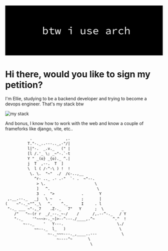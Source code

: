 ![Banner](back3.png)


#  Hi there, would you like to sign my petition?

I'm Ellie, studying to be a backend developer and trying to become a devops engineer. That's my stack btw

![my stack](https://go-skill-icons.vercel.app/api/icons?i=ansible,linux,bash,gin,mysql,docker,golang,kubernetes,postgresql,nginx,nodejs,mongodb,&titles=true)


And bonus, I know how to work with the web and know a couple of frameforks like django, vite, etc..

``` none
           .               ,.
          T."-._..---.._,-"/|
          l|"-.  _.v._   (" |
          [l /.'_ \; _~"-.`-t
          Y " _(o} _{o)._ ^.|
          j  T  ,--.  T  ]
          \  l ( /-^-\ ) !  !
           \. \.  "~"  ./  /c-..,__
             ^r- .._ .- .-"  `- .  ~"--.
              > \.                      \
              ]   ^.                     \
              3  .  ">            .       Y  
 ,.__.--._   _j   \ ~   .         ;       |
(    ~"-._~"^._\   ^.    ^._      I     . l
 "-._ ___ ~"-,_7    .Z-._   7"   Y      ;  \        _
    /"   "~-(r r  _/_--._~-/    /      /,.--^-._   / Y
    "-._    '"~~~>-._~]>--^---./____,.^~        ^.^  !
        ~--._    '   Y---.                        \./
             ~~--._  l_   )                        \
                   ~-._~~~---._,____..---           \
                       ~----"~       \
                                      \

```
